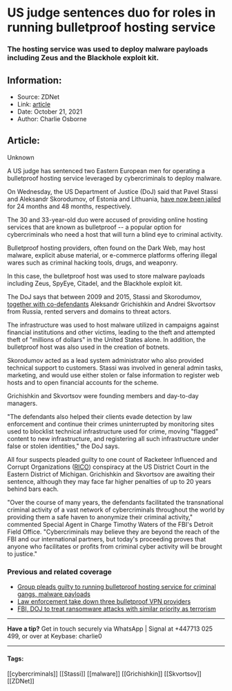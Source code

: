 # US judge sentences duo for roles in running bulletproof hosting service
### The hosting service was used to deploy malware payloads including Zeus and the Blackhole exploit kit.

## Information:
+ Source: ZDNet
+ Link: [article](https://www.zdnet.com/article/us-judge-sentences-duo-for-roles-in-providing-bulletproof-hosting/)
+ Date: October 21, 2021
+ Author: Charlie Osborne


## Article:
Unknown

A US judge has sentenced two Eastern European men for operating a bulletproof hosting service leveraged by cybercriminals to deploy malware.


On Wednesday, the US Department of Justice (DoJ) said that Pavel Stassi and Aleksandr Skorodumov, of Estonia and Lithuania, [have now been jailed](https://www.justice.gov/opa/pr/two-individuals-sentenced-providing-bulletproof-hosting-cybercriminals) for 24 months and 48 months, respectively. 

The 30 and 33-year-old duo were accused of providing online hosting services that are known as bulletproof -- a popular option for cybercriminals who need a host that will turn a blind eye to criminal activity.  

Bulletproof hosting providers, often found on the Dark Web, may host malware, explicit abuse material, or e-commerce platforms offering illegal wares such as criminal hacking tools, drugs, and weaponry.  

In this case, the bulletproof host was used to store malware payloads including Zeus, SpyEye, Citadel, and the Blackhole exploit kit.  

The DoJ says that between 2009 and 2015, Stassi and Skorodumov, [together with co-defendants](https://www.zdnet.com/article/group-pleads-guilty-to-running-bulletproof-hosting-service-for-criminal-gangs-malware-payloads/) Aleksandr Grichishkin and Andrei Skvortsov from Russia, rented servers and domains to threat actors.  

The infrastructure was used to host malware utilized in campaigns against financial institutions and other victims, leading to the theft and attempted theft of "millions of dollars" in the United States alone. In addition, the bulletproof host was also used in the creation of botnets.  






Skorodumov acted as a lead system administrator who also provided technical support to customers. Stassi was involved in general admin tasks, marketing, and would use either stolen or false information to register web hosts and to open financial accounts for the scheme.  

Grichishkin and Skvortsov were founding members and day-to-day managers.  

"The defendants also helped their clients evade detection by law enforcement and continue their crimes uninterrupted by monitoring sites used to blocklist technical infrastructure used for crime, moving "flagged" content to new infrastructure, and registering all such infrastructure under false or stolen identities," the DoJ says.  

All four suspects pleaded guilty to one count of Racketeer Influenced and Corrupt Organizations ([RICO](https://www.justice.gov/archives/jm/criminal-resource-manual-109-rico-charges)) conspiracy at the US District Court in the Eastern District of Michigan. Grichishkin and Skvortsov are awaiting their sentence, although they may face far higher penalties of up to 20 years behind bars each.  

"Over the course of many years, the defendants facilitated the transnational criminal activity of a vast network of cybercriminals throughout the world by providing them a safe haven to anonymize their criminal activity," commented Special Agent in Charge Timothy Waters of the FBI's Detroit Field Office. "Cybercriminals may believe they are beyond the reach of the FBI and our international partners, but today's proceeding proves that anyone who facilitates or profits from criminal cyber activity will be brought to justice." 

###  Previous and related coverage

* [Group pleads guilty to running bulletproof hosting service for criminal gangs, malware payloads](https://www.zdnet.com/article/group-pleads-guilty-to-running-bulletproof-hosting-service-for-criminal-gangs-malware-payloads/)
* [Law enforcement take down three bulletproof VPN providers](https://www.zdnet.com/article/law-enforcement-take-down-three-bulletproof-vpn-providers/)
* [FBI, DOJ to treat ransomware attacks with similar priority as terrorism](https://www.zdnet.com/article/fbi-doj-to-treat-ransomware-attacks-with-similar-priority-as-terrorism/)



---

**Have a tip?** Get in touch securely via WhatsApp | Signal at +447713 025 499, or over at Keybase: charlie0



---





#### Tags:
[[cybercriminals]] [[Stassi]] [[malware]] [[Grichishkin]] [[Skvortsov]] [[ZDNet]]
